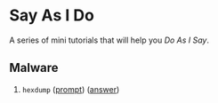 # Say As I Do

A series of mini tutorials that will help you *Do As I Say*. 

## Malware

1. `hexdump` ([prompt](./malware/hexdump.md)) ([answer](./malware/hexdump-ans.md))